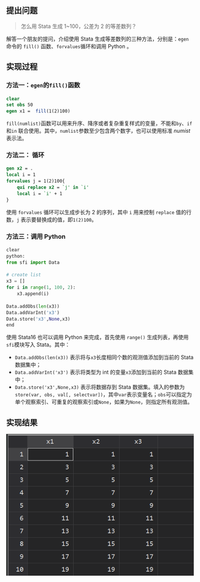## 提出问题

> 怎么用 Stata 生成 1~100，公差为 2 的等差数列？

解答一个朋友的提问，介绍使用 Stata 生成等差数列的三种方法，分别是：`egen`命令的 `fill()` 函数、`forvalues`循环和调用 Python 。

## 实现过程

### 方法一：`egen`的`fill()`函数

```Stata
clear
set obs 50
egen x1 =  fill(1(2)100)
```

`fill(numlist)`函数可以用来升序、降序或者复杂重复样式的变量，不能和`by`、`if`和`in` 联合使用。其中，`numlist`参数至少包含两个数字，也可以使用标准 _numist_ 表示法。

### 方法二： 循环

```Stata
gen x2 = .
local i = 1
forvalues j = 1(2)100{
	qui replace x2 = `j' in `i'
	local i = `i' + 1
}
```

使用 `forvalues` 循环可以生成步长为 2 的序列，其中 `i` 用来控制 `replace` 值的行数，`j` 表示要替换成的值，即`1(2)100`。

### 方法三：调用 Python

```Python
clear
python:
from sfi import Data

# create list
x3 = []
for i in range(1, 100, 2):
    x3.append(i)

Data.addObs(len(x3))
Data.addVarInt('x3')
Data.store('x3',None,x3)
end
```

使用 Stata16 也可以调用 Python 来完成，首先使用 `range()` 生成列表，再使用`sfi`模块写入 Stata。其中：

- `Data.addObs(len(x3))` 表示将与`x3`长度相同个数的观测值添加到当前的 Stata 数据集中；
- `Data.addVarInt('x3')` 表示将类型为 int 的变量`x3`添加到当前的 Stata 数据集中；
- `Data.store('x3',None,x3)` 表示将数据存到 Stata 数据集。填入的参数为`store(var, obs, val[, selectvar])`，其中`var`表示变量名；`obs`可以指定为单个观察索引、可重复的观察索引或`None`，如果为`None`，则指定所有观测值。


## 实现结果
![](./images/1.png)
